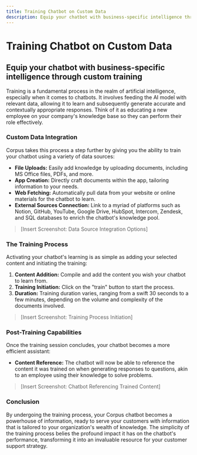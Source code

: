 ```yaml
---
title: Training Chatbot on Custom Data
description: Equip your chatbot with business-specific intelligence through custom training
---
```


# Training Chatbot on Custom Data
## Equip your chatbot with business-specific intelligence through custom training

Training is a fundamental process in the realm of artificial intelligence, especially when it comes to chatbots. It involves feeding the AI model with relevant data, allowing it to learn and subsequently generate accurate and contextually appropriate responses. Think of it as educating a new employee on your company's knowledge base so they can perform their role effectively.

### Custom Data Integration

Corpus takes this process a step further by giving you the ability to train your chatbot using a variety of data sources:

- **File Uploads:** Easily add knowledge by uploading documents, including MS Office files, PDFs, and more.
- **App Creation:** Directly craft documents within the app, tailoring information to your needs.
- **Web Fetching:** Automatically pull data from your website or online materials for the chatbot to learn.
- **External Sources Connection:** Link to a myriad of platforms such as Notion, GitHub, YouTube, Google Drive, HubSpot, Intercom, Zendesk, and SQL databases to enrich the chatbot's knowledge pool.

> [Insert Screenshot: Data Source Integration Options]

### The Training Process

Activating your chatbot's learning is as simple as adding your selected content and initiating the training:

1. **Content Addition:** Compile and add the content you wish your chatbot to learn from.
2. **Training Initiation:** Click on the "train" button to start the process.
3. **Duration:** Training duration varies, ranging from a swift 30 seconds to a few minutes, depending on the volume and complexity of the documents involved.

> [Insert Screenshot: Training Process Initiation]

### Post-Training Capabilities

Once the training session concludes, your chatbot becomes a more efficient assistant:

- **Content Reference:** The chatbot will now be able to reference the content it was trained on when generating responses to questions, akin to an employee using their knowledge to solve problems.

> [Insert Screenshot: Chatbot Referencing Trained Content]

### Conclusion

By undergoing the training process, your Corpus chatbot becomes a powerhouse of information, ready to serve your customers with information that is tailored to your organization's wealth of knowledge. The simplicity of the training process belies the profound impact it has on the chatbot's performance, transforming it into an invaluable resource for your customer support strategy.
